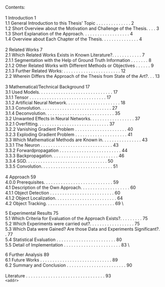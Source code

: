 Contents:\
\
1 Introduction							                                          	    1 \
1.1 General Introduction to this Thesis’ Topic . . . . . . . . . . . . . .  2 \
1.2 Short Overview about the Motivation and Challenge of the Thesis. . . .  3 \
1.3 Short Explanation of the Approach. . . . . . . . . . . . . . . . . . .  4 \
1.4 Overview about Each Chapter of the Thesis. . . . . . . . . . . . . . .  4 \
\
2 Related Works								                                              7 \
2.1 Which Related Works Exists in Known Literature?. . . . . . . . . . . .  7 \
2.1.1 Segmentation with the Help of Ground Truth Information . . . . . . .  8 \
2.1.2 Other Related Works with Different Methods or Objectives . . . . . .  9 \
2.1.3 Further Related Works: . . . . . . . . . . . . . . . . . . . . . . . 12 \
2.2 Wherein Differs the Approach of the Thesis from State of the Art?. . . 13 \
\
3 Mathematical/Technical Background		                            			   17 \
3.1 Used Models. . . . . . . . . . . . . . . . . . . . . . . . . . . . . . 17 \
3.1.1 Tensor . . . . . . . . . . . . . . . . . . . . . . . . . . . . . . . 17 \
3.1.2 Artificial Neural Network. . . . . . . . . . . . . . . . . . . . . . 18 \
3.1.3 Convolution. . . . . . . . . . . . . . . . . . . . . . . . . . . . . 27 \
3.1.4 Deconvolution. . . . . . . . . . . . . . . . . . . . . . . . . . . . 35 \
3.2 Unwanted Effects in Neural Networks. . . . . . . . . . . . . . . . . . 37 \
3.2.1 Overfitting. . . . . . . . . . . . . . . . . . . . . . . . . . . . . 37 \
3.2.2 Vanishing Gradient Problem . . . . . . . . . . . . . . . . . . . . . 40 \
3.2.3 Exploding Gradient Problem . . . . . . . . . . . . . . . . . . . . . 41 \
3.3 Which Mathematical Methods are Known in. . . . . . . . . . . . . . . . 43 \
3.3.1 The Neuron . . . . . . . . . . . . . . . . . . . . . . . . . . . . . 43 \
3.3.2 Forwardpropagation . . . . . . . . . . . . . . . . . . . . . . . . . 44 \
3.3.3 Backpropagation. . . . . . . . . . . . . . . . . . . . . . . . . . . 46 \
3.3.4 SGD. . . . . . . . . . . . . . . . . . . . . . . . . . . . . . . . . 50 \
3.3.5 Convolution. . . . . . . . . . . . . . . . . . . . . . . . . . . . . 51 \
\
4 Approach							                                              	   59 \
4.0.0 Prerequisites. . . . . . . . . . . . . . . . . . . . . . . . . . . . 59 \
4.1 Description of the Own Approach. . . . . . . . . . . . . . . . . . . . 60 \
4.1.1 Object Detection . . . . . . . . . . . . . . . . . . . . . . . . . . 60 \
4.1.2 Object Localization. . . . . . . . . . . . . . . . . . . . . . . . . 64 \
4.2 Object Tracking. . . . . . . . . . . . . . . . . . . . . . . . . . . . 69 \

5 Experimental Results                                                     75 \
5.1 Which Criteria for Evaluation of the Approach Exists?. . . . . . . . . 75 \
5.2 Which Experiments were carried out?. . . . . . . . . . . . . . . . . . 75 \
5.3 Which Data were Gained? Are those Data and Experiments Significant?. . 77 \
5.4 Statistical Evaluation . . . . . . . . . . . . . . . . . . . . . . . . 80 \
5.5 Detail of Implementation . . . . . . . . . . . . . . . . . . . . . . . 83 \

6 Further Analysis							                                           89 \
6.1 Future Works . . . . . . . . . . . . . . . . . . . . . . . . . . . . . 89 \
6.2 Summary and Conclusion . . . . . . . . . . . . . . . . . . . . . . . . 90 \
\
Literature . . . . . . . . . . . . . . . . . . . . . . . . . . . . . . . . 93 \
`<addr>`
